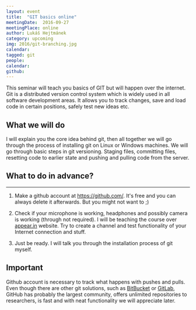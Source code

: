 ```yaml
---
layout: event
title:  "GIT basics online"
meetingDate:  2016-09-27
meetingPlace: online
author: Lukáš Hejtmánek
category: upcoming
img: 2016/git-branching.jpg
calendar:
tagged: git
people:
calendar:
github:
---
```

This seminar will teach you basics of GIT but will happen over the internet. Git is a distributed version control system which is widely used in all software development areas. It allows you to track changes, save and load code in certain positions, safely test new ideas etc.

## What we will do
I will explain you the core idea behind git, then all together we will go through the process of installing git on Linux or Windows machines. We will go through basic steps in git versioning. Staging files, committing files, resetting code to earlier state and pushing and pulling code from the server.

## What to do in advance?
-----------
1. Make a github account at https://github.com/. It's free and you can always delete it afterwards. But you might not want to ;)

2. Check if your microphone is working, headphones and possibly camera is working (through not required). I will be teaching the course over [appear.in](https://appear.in) website. Try to create a channel and test functionality of your Internet connection and stuff.

3. Just be ready. I will talk you through the installation process of git myself.

## Important

Github account is necessary to track what happens with pushes and pulls. Even though there are other git solutions, such as [BitBucket](https://bitbucket.com/) or [GitLab](https://gitlab.com/), GitHub has probably the largest community, offers unlimited repositories to researchers, is fast and with neat functionality we will appreciate later.
